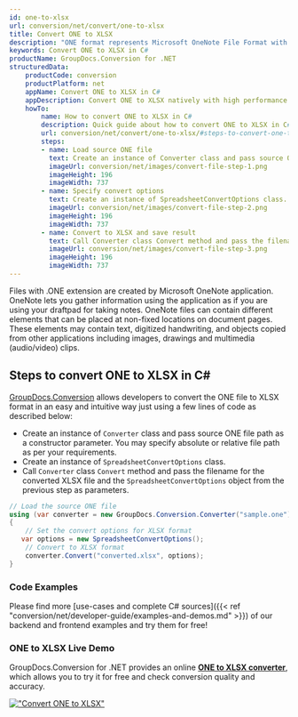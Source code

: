 ```yaml
---
id: one-to-xlsx
url: conversion/net/convert/one-to-xlsx
title: Convert ONE to XLSX
description: "ONE format represents Microsoft OneNote File Format with .one extension. Learn how to convert ONE to XLSX file programmatically in C# language using GroupDocs.Conversion for .NET library."
keywords: Convert ONE to XLSX in C#
productName: GroupDocs.Conversion for .NET
structuredData:
    productCode: conversion
    productPlatform: net
    appName: Convert ONE to XLSX in C#
    appDescription: Convert ONE to XLSX natively with high performance using C# language and server side GroupDocs.Conversion for .NET APIs, without the use of any software like Microsoft or Open Office.
    howTo:
        name: How to convert ONE to XLSX in C# 
        description: Quick guide about how to convert ONE to XLSX in C# with high performance and accuracy.
        url: conversion/net/convert/one-to-xlsx/#steps-to-convert-one-to-xlsx-in-c
        steps:
        - name: Load source ONE file 
          text: Create an instance of Converter class and pass source ONE file path as a constructor parameter. You may specify absolute or relative file path as per your requirements. 
          imageUrl: conversion/net/images/convert-file-step-1.png
          imageHeight: 196
          imageWidth: 737
        - name: Specify convert options 
          text: Create an instance of SpreadsheetConvertOptions class.
          imageUrl: conversion/net/images/convert-file-step-2.png
          imageHeight: 196
          imageWidth: 737
        - name: Convert to XLSX and save result 
          text: Call Converter class Convert method and pass the filename for the converted HTML file and the SpreadsheetConvertOptions object from the previous step as parameters.
          imageUrl: conversion/net/images/convert-file-step-3.png
          imageHeight: 196
          imageWidth: 737
---
```


Files with .ONE extension are created by Microsoft OneNote application. OneNote lets you gather information using the application as if you are using your draftpad for taking notes. OneNote files can contain different elements that can be placed at non-fixed locations on document pages. These elements may contain text, digitized handwriting, and objects copied from other applications including images, drawings and multimedia (audio/video) clips.

## Steps to convert ONE to XLSX in C#

[GroupDocs.Conversion](https://products.groupdocs.com/conversion/net) allows developers to convert the ONE file to XLSX format in an easy and intuitive way just using a few lines of code as described below:

* Create an instance of `Converter` class and pass source ONE file path as a constructor parameter. You may specify absolute or relative file path as per your requirements. 
* Create an instance of `SpreadsheetConvertOptions` class.
* Call `Converter` class `Convert` method and pass the filename for the converted XLSX file and the `SpreadsheetConvertOptions` object from the previous step as parameters.

```csharp
// Load the source ONE file
using (var converter = new GroupDocs.Conversion.Converter("sample.one"))
{
    // Set the convert options for XLSX format
   var options = new SpreadsheetConvertOptions();
    // Convert to XLSX format
    converter.Convert("converted.xlsx", options);
}
```

### Code Examples

Please find more [use-cases and complete C# sources]({{< ref "conversion/net/developer-guide/examples-and-demos.md" >}}) of our backend and frontend examples and try them for free!

### ONE to XLSX Live Demo

GroupDocs.Conversion for .NET provides an online [**ONE to XLSX converter**](https://products.groupdocs.app/conversion/one-to-xlsx), which allows you to try it for free and check conversion quality and accuracy.

[!["Convert ONE to XLSX"](conversion/net/images/convert-to-xlsx/convert-one-to-xlsx.png)](https://products.groupdocs.app/conversion/one-to-xlsx)